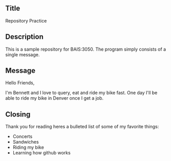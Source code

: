 ## Title
Repository Practice
## Description
This is a sample repository for BAIS:3050. The program simply consists of a single message. 
## Message

Hello Friends,

I'm Bennett and I love to query, eat and ride my bike fast.
One day I'll be able to ride my bike in Denver once I get a job. 

## Closing
Thank you for reading heres a bulleted list of some of my favorite things:
- Concerts
- Sandwiches
- Riding my bike
- Learning how github works
